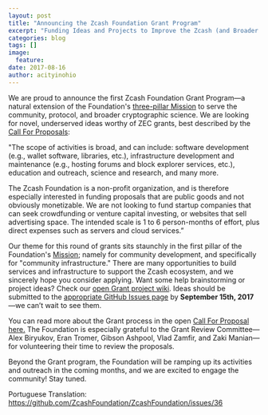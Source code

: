 ```yaml
---
layout: post
title: "Announcing the Zcash Foundation Grant Program"
excerpt: "Funding Ideas and Projects to Improve the Zcash (and Broader Cryptocurrency) Ecosystem"
categories: blog
tags: []
image:
  feature:
date: 2017-08-16
author: acityinohio
---
```


We are proud to announce the first Zcash Foundation Grant Program—a natural extension of the Foundation's [three-pillar Mission](https://github.com/ZcashFoundation/ZcashFoundation/blob/master/MISSION.md) to serve the community, protocol, and broader cryptographic science. We are looking for novel, underserved ideas worthy of ZEC grants, best described by the [Call For Proposals](https://github.com/ZcashFoundation/GrantProposals-2017Q4):

"The scope of activities is broad, and can include: software development (e.g., wallet software, libraries, etc.), infrastructure development and maintenance (e.g., hosting forums and block explorer services, etc.), education and outreach, science and research, and many more.

The Zcash Foundation is a non-profit organization, and is therefore especially interested in funding proposals that are public goods and not obviously monetizable. We are not looking to fund startup companies that can seek crowdfunding or venture capital investing, or websites that sell advertising space. The intended scale is 1 to 6 person-months of effort, plus direct expenses such as servers and cloud services.”

Our theme for this round of grants sits staunchly in the first pillar of the Foundation's [Mission](https://github.com/ZcashFoundation/ZcashFoundation/blob/master/MISSION.md); namely for community development, and specifically for "community infrastructure." There are many opportunities to build services and infrastructure to support the Zcash ecosystem, and we sincerely hope you consider applying. Want some help brainstorming or project ideas? Check our [open Grant project wiki](https://github.com/ZcashFoundation/ZcashFoundation/wiki/Grant-Project-Ideas). Ideas should be submitted to the [appropriate GitHub Issues page](https://github.com/ZcashFoundation/GrantProposals-2017Q4/issues) by **September 15th, 2017**—we can’t wait to see them.

You can read more about the Grant process in the open [Call For Proposal here.](https://github.com/ZcashFoundation/GrantProposals-2017Q4) The Foundation is especially grateful to the Grant Review Committee—Alex Biryukov, Eran Tromer, Gibson Ashpool, Vlad Zamfir, and Zaki Manian—for volunteering their time to review the proposals.

Beyond the Grant program, the Foundation will be ramping up its activities and outreach in the coming months, and we are excited to engage the community! Stay tuned.

Portuguese Translation: https://github.com/ZcashFoundation/ZcashFoundation/issues/36

